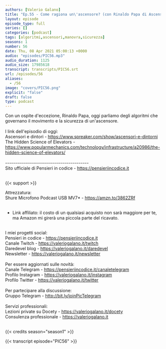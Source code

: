```yaml
---
authors: [Valerio Galano]
title: "Ep.55 - Come ragiona un\'ascensore? (con Rinaldo Papa di Ascensori e dintorni)"
layout: episode
episode_type: full
series: []
categories: [podcast]
tags: [algoritmi,ascensori,manovra,sicurezza]
seasons: 1
number: 56
date: Thu, 08 Apr 2021 05:00:13 +0000
audio: "episodes/PIC56.mp3"
audio_duration: 1125
audio_size: 17985618
transcript: transcripts/PIC56.srt
url: /episodes/56
aliases: 
  - /56
image: "covers/PIC56.png"
explicit: "false"
draft: false
type: podcast
---
```

Con un ospite d'eccezione, Rinaldo Papa, oggi parliamo degli algoritmi che governano il movimento e la sicurezza di un'ascensore.<br />
<br />
I link dell'episodio di oggi: <br />
Ascensori e dintori - <a href="https://www.spreaker.com/show/ascensori-e-dintorni" rel="noopener">https://www.spreaker.com/show/ascensori-e-dintorni</a>  <br />
The Hidden Science of Elevators - <a href="https://www.popularmechanics.com/technology/infrastructure/a20986/the-hidden-science-of-elevators/" rel="noopener">https://www.popularmechanics.com/technology/infrastructure/a20986/the-hidden-science-of-elevators/</a> <br />
<br />
------------------------------------------<br />
Sito ufficiale di Pensieri in codice - <a href="https://pensieriincodice.it" rel="noopener">https://pensieriincodice.it</a> <br />
<br />


{{< support >}}

Attrezzatura:<br />
Shure Microfono Podcast USB MV7* - <a href="https://amzn.to/3862ZRf" rel="noopener">https://amzn.to/3862ZRf</a>  <br />
<br />
* Link affiliato: il costo di un qualsiasi acquisto non sarà maggiore per te, ma Amazon mi girerà una piccola parte del ricavato. <br />
<br />
I miei progetti social:<br />
Pensieri in codice - <a href="https://pensieriincodice.it" rel="noopener">https://pensieriincodice.it</a> <br />
Canale Twitch - <a href="https://valeriogalano.it/twitch" rel="noopener">https://valeriogalano.it/twitch</a> <br />
Daredevel blog - <a href="https://valeriogalano.it/daredevel" rel="noopener">https://valeriogalano.it/daredevel</a> <br />
Newsletter - <a href="https://valeriogalano.it/newsletter" rel="noopener">https://valeriogalano.it/newsletter</a> <br />
<br />
Per essere aggiornati sulle novità:<br />
Canale Telegram - <a href="https://pensieriincodice.it/canaletelegram" rel="noopener">https://pensieriincodice.it/canaletelegram</a> <br />
Profilo Instagram - <a href="https://valeriogalano.it/instagram" rel="noopener">https://valeriogalano.it/instagram</a> <br />
Profilo Twitter - <a href="https://valeriogalano.it/twitter" rel="noopener">https://valeriogalano.it/twitter</a> <br />
<br />
Per partecipare alla discussione:<br />
Gruppo Telegram - <a href="http://bit.ly/joinPicTelegram" rel="noopener">http://bit.ly/joinPicTelegram</a> <br />
<br />
Servizi professionali:<br />
Lezioni private su Docety - <a href="https://valeriogalano.it/docety" rel="noopener">https://valeriogalano.it/docety</a> <br />
Consulenza professionale - <a href="https://valeriogalano.it" rel="noopener">https://valeriogalano.it</a> <br />
<br />


{{< credits season="season1" >}}

<!-- more -->

{{< transcript episode="PIC56" >}}